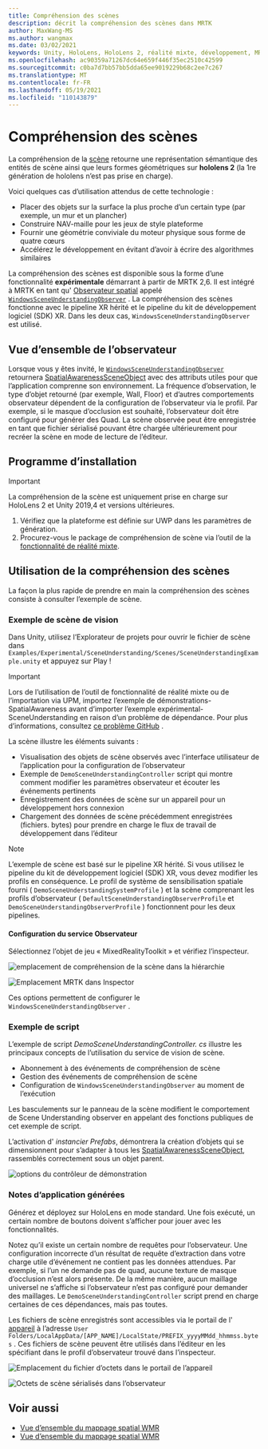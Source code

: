 ```yaml
---
title: Compréhension des scènes
description: décrit la compréhension des scènes dans MRTK
author: MaxWang-MS
ms.author: wangmax
ms.date: 03/02/2021
keywords: Unity, HoloLens, HoloLens 2, réalité mixte, développement, MRTK, compréhension des scènes
ms.openlocfilehash: ac90359a71267dc64e659f446f35ec2510c42599
ms.sourcegitcommit: c0ba7d7bb57bb5dda65ee9019229b68c2ee7c267
ms.translationtype: MT
ms.contentlocale: fr-FR
ms.lasthandoff: 05/19/2021
ms.locfileid: "110143879"
---
```

# <a name="scene-understanding"></a>Compréhension des scènes

La compréhension de la [scène](/windows/mixed-reality/scene-understanding) retourne une représentation sémantique des entités de scène ainsi que leurs formes géométriques sur __hololens 2__ (la 1re génération de hololens n’est pas prise en charge).

Voici quelques cas d’utilisation attendus de cette technologie :
* Placer des objets sur la surface la plus proche d’un certain type (par exemple, un mur et un plancher)
* Construire NAV-maille pour les jeux de style plateforme
* Fournir une géométrie conviviale du moteur physique sous forme de quatre cœurs
* Accélérez le développement en évitant d’avoir à écrire des algorithmes similaires

La compréhension des scènes est disponible sous la forme d’une fonctionnalité __expérimentale__ démarrant à partir de MRTK 2,6. Il est intégré à MRTK en tant qu' [Observateur spatial](spatial-awareness-getting-started.md#register-observers) appelé [`WindowsSceneUnderstandingObserver`](xref:Microsoft.MixedReality.Toolkit.WindowsSceneUnderstanding.Experimental.WindowsSceneUnderstandingObserver) . La compréhension des scènes fonctionne avec le pipeline XR hérité et le pipeline du kit de développement logiciel (SDK) XR. Dans les deux cas, `WindowsSceneUnderstandingObserver` est utilisé.

## <a name="observer-overview"></a>Vue d’ensemble de l’observateur

Lorsque vous y êtes invité, le [`WindowsSceneUnderstandingObserver`](xref:Microsoft.MixedReality.Toolkit.WindowsSceneUnderstanding.Experimental.WindowsSceneUnderstandingObserver) retournera [SpatialAwarenessSceneObject](xref:Microsoft.MixedReality.Toolkit.Experimental.SpatialAwareness.SpatialAwarenessSceneObject) avec des attributs utiles pour que l’application comprenne son environnement. La fréquence d’observation, le type d’objet retourné (par exemple, Wall, Floor) et d’autres comportements observateur dépendent de la configuration de l’observateur via le profil. Par exemple, si le masque d’occlusion est souhaité, l’observateur doit être configuré pour générer des Quad. La scène observée peut être enregistrée en tant que fichier sérialisé pouvant être chargée ultérieurement pour recréer la scène en mode de lecture de l’éditeur.

## <a name="setup"></a>Programme d’installation

> [!IMPORTANT]
> La compréhension de la scène est uniquement prise en charge sur HoloLens 2 et Unity 2019,4 et versions ultérieures.

1. Vérifiez que la plateforme est définie sur UWP dans les paramètres de génération.
1. Procurez-vous le package de compréhension de scène via l’outil de la [fonctionnalité de réalité mixte](https://aka.ms/MRFeatureTool).

## <a name="using-scene-understanding"></a>Utilisation de la compréhension des scènes

La façon la plus rapide de prendre en main la compréhension des scènes consiste à consulter l’exemple de scène.

### <a name="scene-understanding-sample-scene"></a>Exemple de scène de vision

Dans Unity, utilisez l’Explorateur de projets pour ouvrir le fichier de scène dans `Examples/Experimental/SceneUnderstanding/Scenes/SceneUnderstandingExample.unity` et appuyez sur Play !

> [!IMPORTANT]
> Lors de l’utilisation de l’outil de fonctionnalité de réalité mixte ou de l’importation via UPM, importez l’exemple de démonstrations-SpatialAwareness avant d’importer l’exemple expérimental-SceneUnderstanding en raison d’un problème de dépendance. Pour plus d’informations, consultez [ce problème GitHub](https://github.com/microsoft/MixedRealityToolkit-Unity/issues/9431) .

La scène illustre les éléments suivants :

* Visualisation des objets de scène observés avec l’interface utilisateur de l’application pour la configuration de l’observateur
* Exemple de `DemoSceneUnderstandingController` script qui montre comment modifier les paramètres observateur et écouter les événements pertinents
* Enregistrement des données de scène sur un appareil pour un développement hors connexion
* Chargement des données de scène précédemment enregistrées (fichiers. bytes) pour prendre en charge le flux de travail de développement dans l’éditeur

> [!NOTE] 
> L’exemple de scène est basé sur le pipeline XR hérité. Si vous utilisez le pipeline du kit de développement logiciel (SDK) XR, vous devez modifier les profils en conséquence. Le profil de système de sensibilisation spatiale fourni ( `DemoSceneUnderstandingSystemProfile` ) et la scène comprenant les profils d’observateur ( `DefaultSceneUnderstandingObserverProfile` et `DemoSceneUnderstandingObserverProfile` ) fonctionnent pour les deux pipelines.

#### <a name="configuring-the-observer-service"></a>Configuration du service Observateur

Sélectionnez l’objet de jeu « MixedRealityToolkit » et vérifiez l’inspecteur.

![emplacement de compréhension de la scène dans la hiérarchie](../images/spatial-awareness/MRTKHierarchy.png)

![Emplacement MRTK dans Inspector](../images/spatial-awareness/MRTKLocation.png)

Ces options permettent de configurer le `WindowsSceneUnderstandingObserver` .

### <a name="example-script"></a>Exemple de script

L’exemple de script _DemoSceneUnderstandingController. cs_ illustre les principaux concepts de l’utilisation du service de vision de scène.

* Abonnement à des événements de compréhension de scène
* Gestion des événements de compréhension de scène
* Configuration de `WindowsSceneUnderstandingObserver` au moment de l’exécution

Les basculements sur le panneau de la scène modifient le comportement de Scene Understanding observer en appelant des fonctions publiques de cet exemple de script.

L’activation d' *instancier Prefabs*, démontrera la création d’objets qui se dimensionnent pour s’adapter à tous les [SpatialAwarenessSceneObject](xref:Microsoft.MixedReality.Toolkit.Experimental.SpatialAwareness.SpatialAwarenessSceneObject), rassemblés correctement sous un objet parent.

![options du contrôleur de démonstration](../images/spatial-awareness/Controller.png)

### <a name="built-app-notes"></a>Notes d’application générées

Générez et déployez sur HoloLens en mode standard. Une fois exécuté, un certain nombre de boutons doivent s’afficher pour jouer avec les fonctionnalités.

Notez qu’il existe un certain nombre de requêtes pour l’observateur. Une configuration incorrecte d’un résultat de requête d’extraction dans votre charge utile d’événement ne contient pas les données attendues. Par exemple, si l’un ne demande pas de quad, aucune texture de masque d’occlusion n’est alors présente. De la même manière, aucun maillage universel ne s’affiche si l’observateur n’est pas configuré pour demander des maillages. Le `DemoSceneUnderstandingController` script prend en charge certaines de ces dépendances, mais pas toutes.

Les fichiers de scène enregistrés sont accessibles via le portail de l' [appareil](/windows/mixed-reality/using-the-windows-device-portal) à l’adresse `User Folders/LocalAppData/[APP_NAME]/LocalState/PREFIX_yyyyMMdd_hhmmss.bytes` . Ces fichiers de scène peuvent être utilisés dans l’éditeur en les spécifiant dans le profil d’observateur trouvé dans l’inspecteur.

![Emplacement du fichier d’octets dans le portail de l’appareil](../images/spatial-awareness/BytesInDevicePortal.png)

![Octets de scène sérialisés dans l’observateur](../images/spatial-awareness/BytesLocationInObserver.png)

## <a name="see-also"></a>Voir aussi

* [Vue d’ensemble du mappage spatial WMR](/windows/mixed-reality/scene-understanding)
* [Vue d’ensemble du mappage spatial WMR](/windows/mixed-reality/scene-understanding-sdk)